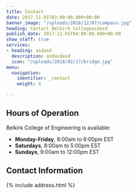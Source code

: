 ```yaml
---
title: Contact
date: 2017-11-01T03:00:00.000+00:00
banner_image: "/uploads/2018/12/07/compass.jpg"
heading: Contact Belkirk Collegeasdasd
publish_date: 2017-12-01T04:00:00.000+00:00
show_staff: true
services:
- heading: asdasd
  description: asdasdasd
  icon: "/uploads/2018/02/17/bridge.jpg"
menu:
  navigation:
    identifier: _contact
    weight: 4

---
```

## Hours of Operation
Belkirk College of Engineering is available:

- **Monday-Friday**, 8:00am to 6:00pm EST
- **Saturdays**, 8:00am to 5:00pm EST
- **Sundays**, 9:00am to 12:00pm EST

## Contact Information
{% include address.html %}